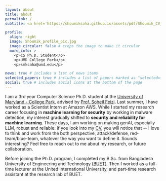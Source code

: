 ```yaml
---
layout: about
title: about
permalink: /
subtitle: <a href='https://shoumiksaha.github.io/assets/pdf/Shoumik_CV_2024_Oct.pdf'>CV</a>. <a href='https://scholar.google.com/citations?user=41YhHwkAAAAJ&hl=en'>Google Scholar</a>. <a href='https://www.linkedin.com/in/shoumik-saha/'>LinkedIn</a>. Live and let live!

profile:
  align: right
  image: Shoumik_profile_pic.jpg
  image_circular: false # crops the image to make it circular
  more_info: >
    <p>CS Ph.D. Student</p>
    <p>UMD College Park</p>
    <p>smksaha@umd.edu</p>

news: true # includes a list of news items
selected_papers: true # includes a list of papers marked as "selected={true}"
social: true # includes social icons at the bottom of the page
---
```


I am a 3rd year Computer Science Ph.D. student at the [University of Maryland - College Park](https://umd.edu/), 
advised by [Prof. Soheil Feizi](https://www.cs.umd.edu/~sfeizi/).
Last summer, I have worked as a Scientist Intern at Amazon AWS.
While I started my research career focusing in **machine learning for security** by working 
in malware detection, my interest gradually shifted to **security and reliability for machine learning**.
These days, I am working on making genAI, especially LLM, robust and reliable.
If you look into my [CV](../assets/pdf/Shoumik_CV_2024_Oct.pdf), you will notice that -- 
I love to think and work from the both perspective, attack/defense, red-team/blue-team,
whatever the way you want to define it. Sounds interesting? 
Feel free to reach out to me about my research, or future collaboration.

Before joining the Ph.D. program, I completed my B.Sc. from Bangladesh University of Engineering and Technology [(BUET)](https://www.buet.ac.bd/web/).
Then I worked as a full-time lecturer at the United International University, and 
part-time research assistant at the research lab of BUET. 

<!--
Write your biography here. Tell the world about yourself. Link to your favorite [subreddit](http://reddit.com). You can put a picture in, too. The code is already in, just name your picture `prof_pic.jpg` and put it in the `img/` folder.

Put your address / P.O. box / other info right below your picture. You can also disable any of these elements by editing `profile` property of the YAML header of your `_pages/about.md`. Edit `_bibliography/papers.bib` and Jekyll will render your [publications page](/al-folio/publications/) automatically.

Link to your social media connections, too. This theme is set up to use [Font Awesome icons](https://fontawesome.com/) and [Academicons](https://jpswalsh.github.io/academicons/), like the ones below. Add your Facebook, Twitter, LinkedIn, Google Scholar, or just disable all of them.
-->